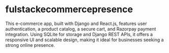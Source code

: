 # fulstackecommercepresence
This e-commerce app, built with Django and React.js, features user authentication, a product catalog, a secure cart, and Razorpay payment integration. Using SQLite for storage and Django REST APIs, it offers a responsive UI and scalable design, making it ideal for businesses seeking a strong online presence.
